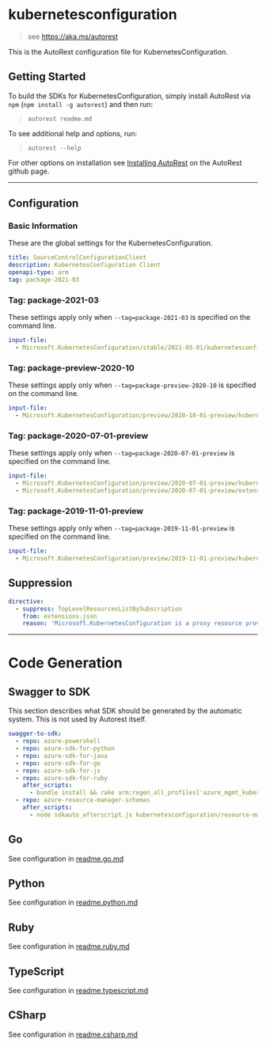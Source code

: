# kubernetesconfiguration

> see https://aka.ms/autorest

This is the AutoRest configuration file for KubernetesConfiguration.

## Getting Started

To build the SDKs for KubernetesConfiguration, simply install AutoRest via `npm` (`npm install -g autorest`) and then run:

> `autorest readme.md`

To see additional help and options, run:

> `autorest --help`

For other options on installation see [Installing AutoRest](https://aka.ms/autorest/install) on the AutoRest github page.

---

## Configuration

### Basic Information

These are the global settings for the KubernetesConfiguration.

``` yaml
title: SourceControlConfigurationClient
description: KubernetesConfiguration Client
openapi-type: arm
tag: package-2021-03
```


### Tag: package-2021-03

These settings apply only when `--tag=package-2021-03` is specified on the command line.

```yaml $(tag) == 'package-2021-03'
input-file:
  - Microsoft.KubernetesConfiguration/stable/2021-03-01/kubernetesconfiguration.json
```
### Tag: package-preview-2020-10

These settings apply only when `--tag=package-preview-2020-10` is specified on the command line.

``` yaml $(tag) == 'package-preview-2020-10'
input-file:
  - Microsoft.KubernetesConfiguration/preview/2020-10-01-preview/kubernetesconfiguration.json
```

### Tag: package-2020-07-01-preview

These settings apply only when `--tag=package-2020-07-01-preview` is specified on the command line.

```yaml $(tag) == 'package-2020-07-01-preview'
input-file:
  - Microsoft.KubernetesConfiguration/preview/2020-07-01-preview/kubernetesconfiguration.json
  - Microsoft.KubernetesConfiguration/preview/2020-07-01-preview/extensions.json
```


### Tag: package-2019-11-01-preview

These settings apply only when `--tag=package-2019-11-01-preview` is specified on the command line.

``` yaml $(tag) == 'package-2019-11-01-preview'
input-file:
  - Microsoft.KubernetesConfiguration/preview/2019-11-01-preview/kubernetesconfiguration.json
```

## Suppression

``` yaml
directive:
  - suppress: TopLevelResourcesListBySubscription
    from: extensions.json
    reason: 'Microsoft.KubernetesConfiguration is a proxy resource provider under Microsoft.Kubernetes'
```

---

# Code Generation

## Swagger to SDK

This section describes what SDK should be generated by the automatic system.
This is not used by Autorest itself.

``` yaml $(swagger-to-sdk)
swagger-to-sdk:
  - repo: azure-powershell
  - repo: azure-sdk-for-python
  - repo: azure-sdk-for-java
  - repo: azure-sdk-for-go
  - repo: azure-sdk-for-js
  - repo: azure-sdk-for-ruby
    after_scripts:
      - bundle install && rake arm:regen_all_profiles['azure_mgmt_kubernetesconfiguration']
  - repo: azure-resource-manager-schemas
    after_scripts:
      - node sdkauto_afterscript.js kubernetesconfiguration/resource-manager
```


## Go

See configuration in [readme.go.md](./readme.go.md)

## Python

See configuration in [readme.python.md](./readme.python.md)

## Ruby

See configuration in [readme.ruby.md](./readme.ruby.md)

## TypeScript

See configuration in [readme.typescript.md](./readme.typescript.md)

## CSharp

See configuration in [readme.csharp.md](./readme.csharp.md)

